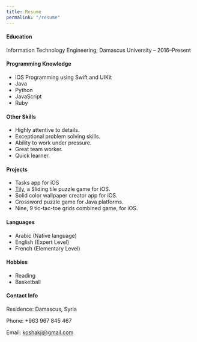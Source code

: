 ```yaml
---
title: Resume
permalink: "/resume"
---
```


#### Education
Information Technology Engineering; Damascus University – 2016–Present

#### Programming Knowledge
- iOS Programming using Swift and UIKit
- Java
- Python
- JavaScript
- Ruby

#### Other Skills
- Highly attentive to details.
- Exceptional problem solving skills.
- Ability to work under pressure.
- Great team worker.
- Quick learner.


#### Projects
- Tasks app for iOS
- [Tily](https://github.com/koshakji/Tily), a Sliding tile puzzle game for iOS.
- Solid color wallpaper creator app for iOS.
- Crossword puzzle game for Java platforms.
- Nine, 9 tic-tac-toe grids combined game, for iOS.

#### Languages
- Arabic (Native language)
- English (Expert Level)
- French (Elementary Level)

#### Hobbies
- Reading
- Basketball

#### Contact Info

Residence: Damascus, Syria

Phone: +963 967 845 467

Email: koshakji@gmail.com
